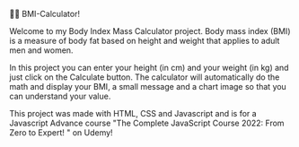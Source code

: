 👨‍💻 BMI-Calculator!

Welcome to my Body Index Mass Calculator project.
Body mass index (BMI) is a measure of body fat based on height and weight that applies to adult men and women.

In this project you can enter your height (in cm) and your weight (in kg) and just click on the Calculate button.
The calculator will automatically do the math and display your BMI, a small message and a chart image so that you can understand your value.

This project was made with HTML, CSS and Javascript and is for a Javascript Advance course "The Complete JavaScript Course 2022: From Zero to Expert!
" on Udemy!
